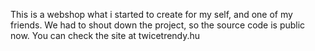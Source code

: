 This is a webshop what i started to create for my self, and one of my friends.
We had to shout down the project, so the source code is public now.
You can check the site at twicetrendy.hu
